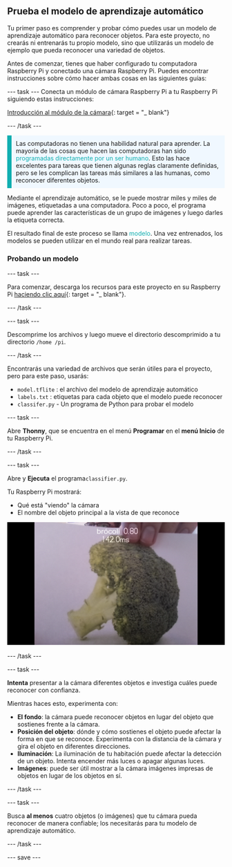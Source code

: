 ## Prueba el modelo de aprendizaje automático

Tu primer paso es comprender y probar cómo puedes usar un modelo de aprendizaje automático para reconocer objetos. Para este proyecto, no crearás ni entrenarás tu propio modelo, sino que utilizarás un modelo de ejemplo que pueda reconocer una variedad de objetos.

Antes de comenzar, tienes que haber configurado tu computadora Raspberry Pi y conectado una cámara Raspberry Pi. Puedes encontrar instrucciones sobre cómo hacer ambas cosas en las siguientes guías:

--- task --- Conecta un módulo de cámara Raspberry Pi a tu Raspberry Pi siguiendo estas instrucciones:

[Introducción al módulo de la cámara](https://projects.raspberrypi.org/en/projects/getting-started-with-picamera){: target = "_ blank"}

--- /task ---

<p style="border-left: solid; border-width:10px; border-color: #0faeb0; background-color: aliceblue; padding: 10px;">
Las computadoras no tienen una habilidad natural para aprender. La mayoría de las cosas que hacen las computadoras han sido <span style="color: #0faeb0">programadas directamente por un ser humano</span>. Esto las hace excelentes para tareas que tienen algunas reglas claramente definidas, pero se les complican las tareas más similares a las humanas, como reconocer diferentes objetos.

Mediante el aprendizaje automático, se le puede mostrar miles y miles de imágenes, etiquetadas a una computadora. Poco a poco, el programa puede aprender las características de un grupo de imágenes y luego darles la etiqueta correcta.

El resultado final de este proceso se llama <span style="color: #0faeb0">modelo</span>. Una vez entrenados, los modelos se pueden utilizar en el mundo real para realizar tareas. 
</p>

### Probando un modelo

--- task ---

 Para comenzar, descarga los recursos para este proyecto en su Raspberry Pi [haciendo clic aquí](http://rpf.io/p/en/robot-face-go){: target = "_ blank"}.

 --- /task ---

 --- task ---

 Descomprime los archivos y luego mueve el directorio descomprimido a tu directorio `/home /pi`.

 --- /task ---

 Encontrarás una variedad de archivos que serán útiles para el proyecto, pero para este paso, usarás:

 - `model.tflite` : el archivo del modelo de aprendizaje automático
 - `labels.txt` : etiquetas para cada objeto que el modelo puede reconocer
 - `classifer.py` - Un programa de Python para probar el modelo

--- task ---

Abre **Thonny**, que se encuentra en el menú **Programar** en el **menú Inicio** de tu Raspberry Pi.

 --- /task ---

--- task ---

Abre y **Ejecuta** el programa`classifier.py`.

Tu Raspberry Pi mostrará:
+ Qué está "viendo" la cámara
+ El nombre del objeto principal a la vista de que reconoce

 ![Imagen del proyecto para reconocer en ejecución.](images/classifier.png)

--- /task ---

--- task ---

 **Intenta** presentar a la cámara diferentes objetos e investiga cuáles puede reconocer con confianza.

 Mientras haces esto, experimenta con:
   - **El fondo**: la cámara puede reconocer objetos en lugar del objeto que sostienes frente a la cámara.
   - **Posición del objeto**: dónde y cómo sostienes el objeto puede afectar la forma en que se reconoce. Experimenta con la distancia de la cámara y gira el objeto en diferentes direcciones.
   - **Iluminación**: La iluminación de tu habitación puede afectar la detección de un objeto. Intenta encender más luces o apagar algunas luces.
   - **Imágenes**: puede ser útil mostrar a la cámara imágenes impresas de objetos en lugar de los objetos en sí.

--- /task ---

--- task ---

Busca **al menos** cuatro objetos (o imágenes) que tu cámara pueda reconocer de manera confiable; los necesitarás para tu modelo de aprendizaje automático.

--- /task ---

--- save ---
